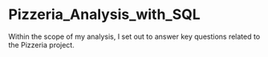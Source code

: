 # Pizzeria_Analysis_with_SQL
Within the scope of my analysis, I set out to answer key questions related to the Pizzeria project.
